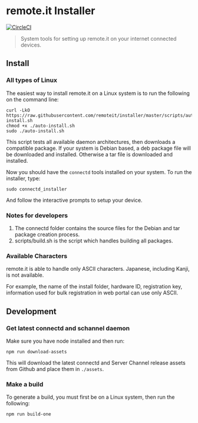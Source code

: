 # remote.it Installer

[![CircleCI](https://circleci.com/gh/remoteit/installer.svg?style=svg&circle-token=51d69d01d1536ee58ad7ddf3ae927811416fee63)](https://circleci.com/gh/remoteit/installer)

> System tools for setting up remote.it on your internet connected devices.

## Install

### All types of Linux

The easiest way to install remote.it on a Linux system is to run the following on the command line:

```
curl -LkO https://raw.githubusercontent.com/remoteit/installer/master/scripts/auto-install.sh
chmod +x ./auto-install.sh
sudo ./auto-install.sh
```
This script tests all available daemon architectures, then downloads a compatible package.  If your system is Debian based, a deb package file will be downloaded and installed.  Otherwise a tar file is downloaded and installed.

Now you should have the `connectd` tools installed on your system. To run the installer, type:

```
sudo connectd_installer
```

And follow the interactive prompts to setup your device.


### Notes for developers

1. The connectd folder contains the source files for the Debian and tar package creation process.
2. scripts/build.sh is the script which handles building all packages.

### Available Characters

remote.it is able to handle only ASCII characters. Japanese, including Kanji, is not available.

For example, the name of the install folder, hardware ID, registration key, information used for bulk registration in web portal can use only ASCII.

## Development

### Get latest connectd and schannel daemon

Make sure you have node installed and then run:

```shell
npm run download-assets
```

This will download the latest connectd and Server Channel release assets from Github and place them in `./assets`.

### Make a build

To generate a build, you must first be on a Linux system, then run the following:

```shell
npm run build-one
```
